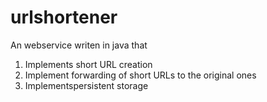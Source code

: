 # urlshortener
An webservice writen in java that 
1. Implements  short URL creation
2. Implement forwarding of short URLs to the original ones
3. Implementspersistent storage


